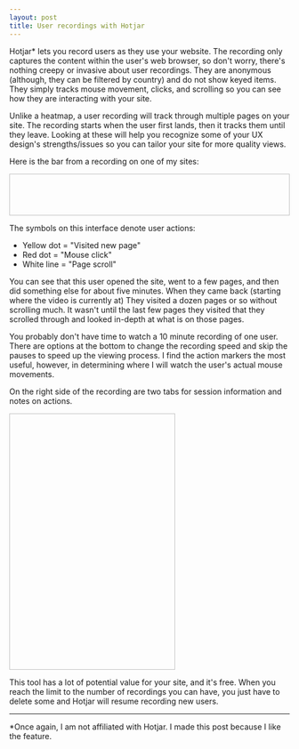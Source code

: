 ```yaml
---
layout: post
title: User recordings with Hotjar
---
```


<p>Hotjar* lets you record users as they use your website. The recording only captures the content within the user's web browser, so don't worry, there's nothing creepy or invasive about user recordings. They are anonymous (although, they can be filtered by country) and do not show keyed items. They simply tracks mouse movement, clicks, and scrolling so you can see how they are interacting with your site.</p>

<p>Unlike a heatmap, a user recording will track through multiple pages on your site. The recording starts when the user first lands, then it tracks them until they leave. Looking at these will help you recognize some of your UX design's strengths/issues so you can tailor your site for more quality views.</p>

<p>Here is the bar from a recording on one of my sites:</p>

<img href="#" alt="" width="669" height="75" />

<p>The symbols on this interface denote user actions:</p>
<ul>
 	<li>Yellow dot = "Visited new page"</li>
 	<li>Red dot = "Mouse click"</li>
 	<li>White line = "Page scroll"</li>
</ul>
<p>You can see that this user opened the site, went to a few pages, and then did something else for about five minutes. When they came back (starting where the video is currently at) They visited a dozen pages or so without scrolling much. It wasn't until the last few pages they visited that they scrolled through and looked in-depth at what is on those pages.</p>

<p>You probably don't have time to watch a 10 minute recording of one user. There are options at the bottom to change the recording speed and skip the pauses to speed up the viewing process. I find the action markers the most useful, however, in determining where I will watch the user's actual mouse movements.</p>

<p>On the right side of the recording are two tabs for session information and notes on actions.</p>

<img href="#" alt="" width="298" height="461" />

<p>This tool has a lot of potential value for your site, and it's free. When you reach the limit to the number of recordings you can have, you just have to delete some and Hotjar will resume recording new users.</p>

<hr />

<p>*Once again, I am not affiliated with Hotjar. I made this post because I like the feature.</p>

